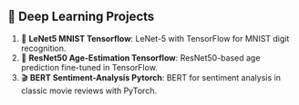 ## 🧠 **Deep Learning Projects**

1. 🔢 **LeNet5 MNIST Tensorflow**: LeNet-5 with TensorFlow for MNIST digit recognition.
2. 🧑 **ResNet50 Age-Estimation Tensorflow**: ResNet50-based age prediction fine-tuned in TensorFlow.
3. 🎬 **BERT Sentiment-Analysis Pytorch**: BERT for sentiment analysis in classic movie reviews with PyTorch.
